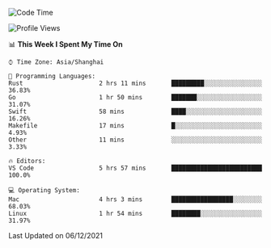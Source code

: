 <!--START_SECTION:waka-->
![Code Time](http://img.shields.io/badge/Code%20Time-761%20hrs%2034%20mins-blue)

![Profile Views](http://img.shields.io/badge/Profile%20Views-5-blue)

📊 **This Week I Spent My Time On** 

```text
⌚︎ Time Zone: Asia/Shanghai

💬 Programming Languages: 
Rust                     2 hrs 11 mins       █████████░░░░░░░░░░░░░░░░   36.83% 
Go                       1 hr 50 mins        ███████░░░░░░░░░░░░░░░░░░   31.07% 
Swift                    58 mins             ████░░░░░░░░░░░░░░░░░░░░░   16.26% 
Makefile                 17 mins             █░░░░░░░░░░░░░░░░░░░░░░░░   4.93% 
Other                    11 mins             ░░░░░░░░░░░░░░░░░░░░░░░░░   3.33%

🔥 Editors: 
VS Code                  5 hrs 57 mins       █████████████████████████   100.0%

💻 Operating System: 
Mac                      4 hrs 3 mins        █████████████████░░░░░░░░   68.03% 
Linux                    1 hr 54 mins        ████████░░░░░░░░░░░░░░░░░   31.97%

```


 Last Updated on 06/12/2021
<!--END_SECTION:waka-->
